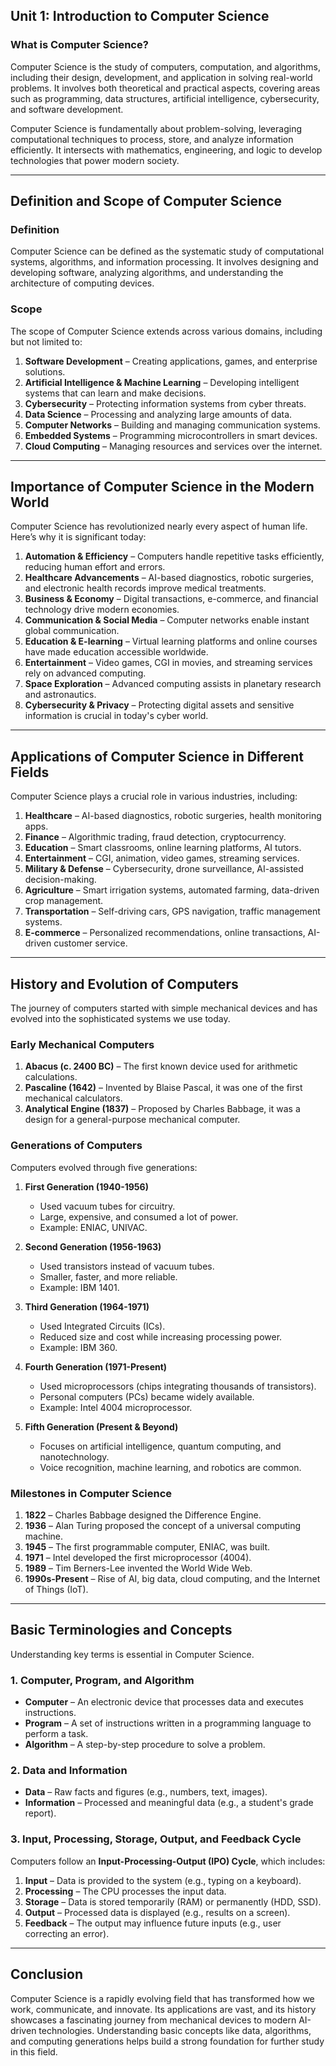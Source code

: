 ## **Unit 1: Introduction to Computer Science**

### **What is Computer Science?**
Computer Science is the study of computers, computation, and algorithms, including their design, development, and application in solving real-world problems. It involves both theoretical and practical aspects, covering areas such as programming, data structures, artificial intelligence, cybersecurity, and software development.

Computer Science is fundamentally about problem-solving, leveraging computational techniques to process, store, and analyze information efficiently. It intersects with mathematics, engineering, and logic to develop technologies that power modern society.

---

## **Definition and Scope of Computer Science**
### **Definition**  
Computer Science can be defined as the systematic study of computational systems, algorithms, and information processing. It involves designing and developing software, analyzing algorithms, and understanding the architecture of computing devices.

### **Scope**  
The scope of Computer Science extends across various domains, including but not limited to:

1. **Software Development** – Creating applications, games, and enterprise solutions.
2. **Artificial Intelligence & Machine Learning** – Developing intelligent systems that can learn and make decisions.
3. **Cybersecurity** – Protecting information systems from cyber threats.
4. **Data Science** – Processing and analyzing large amounts of data.
5. **Computer Networks** – Building and managing communication systems.
6. **Embedded Systems** – Programming microcontrollers in smart devices.
7. **Cloud Computing** – Managing resources and services over the internet.

---

## **Importance of Computer Science in the Modern World**
Computer Science has revolutionized nearly every aspect of human life. Here’s why it is significant today:

1. **Automation & Efficiency** – Computers handle repetitive tasks efficiently, reducing human effort and errors.
2. **Healthcare Advancements** – AI-based diagnostics, robotic surgeries, and electronic health records improve medical treatments.
3. **Business & Economy** – Digital transactions, e-commerce, and financial technology drive modern economies.
4. **Communication & Social Media** – Computer networks enable instant global communication.
5. **Education & E-learning** – Virtual learning platforms and online courses have made education accessible worldwide.
6. **Entertainment** – Video games, CGI in movies, and streaming services rely on advanced computing.
7. **Space Exploration** – Advanced computing assists in planetary research and astronautics.
8. **Cybersecurity & Privacy** – Protecting digital assets and sensitive information is crucial in today's cyber world.

---

## **Applications of Computer Science in Different Fields**
Computer Science plays a crucial role in various industries, including:

1. **Healthcare** – AI-based diagnostics, robotic surgeries, health monitoring apps.
2. **Finance** – Algorithmic trading, fraud detection, cryptocurrency.
3. **Education** – Smart classrooms, online learning platforms, AI tutors.
4. **Entertainment** – CGI, animation, video games, streaming services.
5. **Military & Defense** – Cybersecurity, drone surveillance, AI-assisted decision-making.
6. **Agriculture** – Smart irrigation systems, automated farming, data-driven crop management.
7. **Transportation** – Self-driving cars, GPS navigation, traffic management systems.
8. **E-commerce** – Personalized recommendations, online transactions, AI-driven customer service.

---

## **History and Evolution of Computers**
The journey of computers started with simple mechanical devices and has evolved into the sophisticated systems we use today.

### **Early Mechanical Computers**
1. **Abacus (c. 2400 BC)** – The first known device used for arithmetic calculations.
2. **Pascaline (1642)** – Invented by Blaise Pascal, it was one of the first mechanical calculators.
3. **Analytical Engine (1837)** – Proposed by Charles Babbage, it was a design for a general-purpose mechanical computer.

### **Generations of Computers**
Computers evolved through five generations:

1. **First Generation (1940-1956)**
   - Used vacuum tubes for circuitry.
   - Large, expensive, and consumed a lot of power.
   - Example: ENIAC, UNIVAC.

2. **Second Generation (1956-1963)**
   - Used transistors instead of vacuum tubes.
   - Smaller, faster, and more reliable.
   - Example: IBM 1401.

3. **Third Generation (1964-1971)**
   - Used Integrated Circuits (ICs).
   - Reduced size and cost while increasing processing power.
   - Example: IBM 360.

4. **Fourth Generation (1971-Present)**
   - Used microprocessors (chips integrating thousands of transistors).
   - Personal computers (PCs) became widely available.
   - Example: Intel 4004 microprocessor.

5. **Fifth Generation (Present & Beyond)**
   - Focuses on artificial intelligence, quantum computing, and nanotechnology.
   - Voice recognition, machine learning, and robotics are common.

### **Milestones in Computer Science**
1. **1822** – Charles Babbage designed the Difference Engine.
2. **1936** – Alan Turing proposed the concept of a universal computing machine.
3. **1945** – The first programmable computer, ENIAC, was built.
4. **1971** – Intel developed the first microprocessor (4004).
5. **1989** – Tim Berners-Lee invented the World Wide Web.
6. **1990s-Present** – Rise of AI, big data, cloud computing, and the Internet of Things (IoT).

---

## **Basic Terminologies and Concepts**
Understanding key terms is essential in Computer Science.

### **1. Computer, Program, and Algorithm**
- **Computer** – An electronic device that processes data and executes instructions.
- **Program** – A set of instructions written in a programming language to perform a task.
- **Algorithm** – A step-by-step procedure to solve a problem.

### **2. Data and Information**
- **Data** – Raw facts and figures (e.g., numbers, text, images).
- **Information** – Processed and meaningful data (e.g., a student's grade report).

### **3. Input, Processing, Storage, Output, and Feedback Cycle**
Computers follow an **Input-Processing-Output (IPO) Cycle**, which includes:

1. **Input** – Data is provided to the system (e.g., typing on a keyboard).
2. **Processing** – The CPU processes the input data.
3. **Storage** – Data is stored temporarily (RAM) or permanently (HDD, SSD).
4. **Output** – Processed data is displayed (e.g., results on a screen).
5. **Feedback** – The output may influence future inputs (e.g., user correcting an error).

---

## **Conclusion**
Computer Science is a rapidly evolving field that has transformed how we work, communicate, and innovate. Its applications are vast, and its history showcases a fascinating journey from mechanical devices to modern AI-driven technologies. Understanding basic concepts like data, algorithms, and computing generations helps build a strong foundation for further study in this field.
